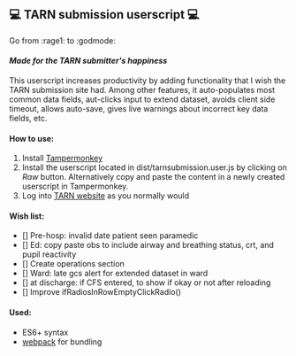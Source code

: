 💻 TARN submission userscript 💻
------

Go from :rage1: to :godmode:

#### _Made for the **TARN** submitter's happiness_
This userscript increases productivity by adding functionality that I wish the TARN submission site had. Among other features, it auto-populates most common data fields, aut-clicks input to extend dataset, avoids client side timeout, allows auto-save, gives live warnings about incorrect key data fields, etc.

#### How to use:
1. Install [Tampermonkey](https://www.tampermonkey.net/)
2. Install the userscript located in dist/tarnsubmission.user.js by clicking on _Raw_ button.
Alternatively copy and paste the content in a newly created userscript in Tampermonkey.
3. Log into [TARN website](https://www.tarn.ac.uk/) as you normally would

#### Wish list:
- [] Pre-hosp: invalid date patient seen paramedic
- [] Ed: copy paste obs to include airway and breathing status, crt, and pupil reactivity
- [] Create operations section
- [] Ward: late gcs alert for extended dataset in ward
- [] at discharge: if CFS entered, to show if okay or not after reloading
- [] Improve ifRadiosInRowEmptyClickRadio()

#### Used:
* ES6+ syntax
* [webpack](https://webpack.js.org/) for bundling
